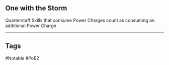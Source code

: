 ## One with the Storm
Quarterstaff Skills that consume Power Charges count as consuming an additional Power Charge

---
## Tags
#Notable
#PoE2
